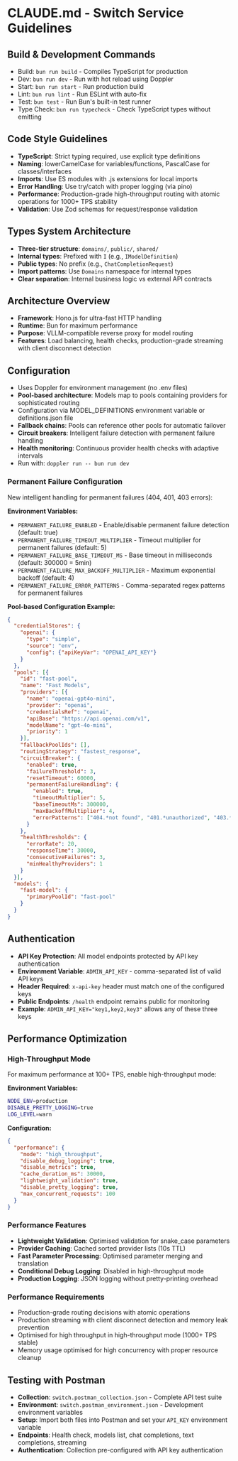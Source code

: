 # CLAUDE.md - Switch Service Guidelines

## Build & Development Commands

- Build: `bun run build` - Compiles TypeScript for production
- Dev: `bun run dev` - Run with hot reload using Doppler
- Start: `bun run start` - Run production build
- Lint: `bun run lint` - Run ESLint with auto-fix
- Test: `bun test` - Run Bun's built-in test runner
- Type Check: `bun run typecheck` - Check TypeScript types without emitting

## Code Style Guidelines

- **TypeScript**: Strict typing required, use explicit type definitions
- **Naming**: lowerCamelCase for variables/functions, PascalCase for classes/interfaces
- **Imports**: Use ES modules with .js extensions for local imports
- **Error Handling**: Use try/catch with proper logging (via pino)
- **Performance**: Production-grade high-throughput routing with atomic operations for 1000+ TPS stability
- **Validation**: Use Zod schemas for request/response validation

## Types System Architecture

- **Three-tier structure**: `domains/`, `public/`, `shared/`
- **Internal types**: Prefixed with `I` (e.g., `IModelDefinition`)
- **Public types**: No prefix (e.g., `ChatCompletionRequest`)
- **Import patterns**: Use `Domains` namespace for internal types
- **Clear separation**: Internal business logic vs external API contracts

## Architecture Overview

- **Framework**: Hono.js for ultra-fast HTTP handling
- **Runtime**: Bun for maximum performance
- **Purpose**: VLLM-compatible reverse proxy for model routing
- **Features**: Load balancing, health checks, production-grade streaming with client disconnect detection

## Configuration

- Uses Doppler for environment management (no .env files)
- **Pool-based architecture**: Models map to pools containing providers for sophisticated routing
- Configuration via MODEL_DEFINITIONS environment variable or definitions.json file
- **Fallback chains**: Pools can reference other pools for automatic failover
- **Circuit breakers**: Intelligent failure detection with permanent failure handling
- **Health monitoring**: Continuous provider health checks with adaptive intervals
- Run with: `doppler run -- bun run dev`

### Permanent Failure Configuration

New intelligent handling for permanent failures (404, 401, 403 errors):

**Environment Variables:**

- `PERMANENT_FAILURE_ENABLED` - Enable/disable permanent failure detection (default: true)
- `PERMANENT_FAILURE_TIMEOUT_MULTIPLIER` - Timeout multiplier for permanent failures (default: 5)
- `PERMANENT_FAILURE_BASE_TIMEOUT_MS` - Base timeout in milliseconds (default: 300000 = 5min)
- `PERMANENT_FAILURE_MAX_BACKOFF_MULTIPLIER` - Maximum exponential backoff (default: 4)
- `PERMANENT_FAILURE_ERROR_PATTERNS` - Comma-separated regex patterns for permanent failures

**Pool-based Configuration Example:**

```json
{
  "credentialStores": {
    "openai": {
      "type": "simple",
      "source": "env",
      "config": {"apiKeyVar": "OPENAI_API_KEY"}
    }
  },
  "pools": [{
    "id": "fast-pool",
    "name": "Fast Models",
    "providers": [{
      "name": "openai-gpt4o-mini",
      "provider": "openai",
      "credentialsRef": "openai",
      "apiBase": "https://api.openai.com/v1",
      "modelName": "gpt-4o-mini",
      "priority": 1
    }],
    "fallbackPoolIds": [],
    "routingStrategy": "fastest_response",
    "circuitBreaker": {
      "enabled": true,
      "failureThreshold": 3,
      "resetTimeout": 60000,
      "permanentFailureHandling": {
        "enabled": true,
        "timeoutMultiplier": 5,
        "baseTimeoutMs": 300000,
        "maxBackoffMultiplier": 4,
        "errorPatterns": ["404.*not found", "401.*unauthorized", "403.*forbidden"]
      }
    },
    "healthThresholds": {
      "errorRate": 20,
      "responseTime": 30000,
      "consecutiveFailures": 3,
      "minHealthyProviders": 1
    }
  }],
  "models": {
    "fast-model": {
      "primaryPoolId": "fast-pool"
    }
  }
}
```

## Authentication

- **API Key Protection**: All model endpoints protected by API key authentication
- **Environment Variable**: `ADMIN_API_KEY` - comma-separated list of valid API keys
- **Header Required**: `x-api-key` header must match one of the configured keys
- **Public Endpoints**: `/health` endpoint remains public for monitoring
- **Example**: `ADMIN_API_KEY="key1,key2,key3"` allows any of these three keys

## Performance Optimization

### High-Throughput Mode

For maximum performance at 100+ TPS, enable high-throughput mode:

**Environment Variables:**

```bash
NODE_ENV=production
DISABLE_PRETTY_LOGGING=true
LOG_LEVEL=warn
```

**Configuration:**

```json
{
  "performance": {
    "mode": "high_throughput",
    "disable_debug_logging": true,
    "disable_metrics": true,
    "cache_duration_ms": 30000,
    "lightweight_validation": true,
    "disable_pretty_logging": true,
    "max_concurrent_requests": 100
  }
}
```

### Performance Features

- **Lightweight Validation**: Optimised validation for snake_case parameters
- **Provider Caching**: Cached sorted provider lists (10s TTL)
- **Fast Parameter Processing**: Optimised parameter merging and translation
- **Conditional Debug Logging**: Disabled in high-throughput mode
- **Production Logging**: JSON logging without pretty-printing overhead

### Performance Requirements

- Production-grade routing decisions with atomic operations
- Production streaming with client disconnect detection and memory leak prevention
- Optimised for high throughput in high-throughput mode (1000+ TPS stable)
- Memory usage optimised for high concurrency with proper resource cleanup

## Testing with Postman

- **Collection**: `switch.postman_collection.json` - Complete API test suite
- **Environment**: `switch.postman_environment.json` - Development environment variables
- **Setup**: Import both files into Postman and set your `API_KEY` environment variable
- **Endpoints**: Health check, models list, chat completions, text completions, streaming
- **Authentication**: Collection pre-configured with API key authentication
